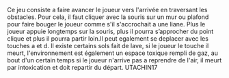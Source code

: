 Ce jeu consiste a faire avancer le joueur vers l'arrivée en traversant les obstacles. Pour cela, il faut cliquer avec la souris sur un mur ou plafond pour faire bouger le joueur comme s'il s'accrochait a une liane. Plus le joueur appuie longtemps sur la souris, plus il pourra s’approcher du point clique et plus il pourra partir loin.Il peut egalement se deplacer avec les touches a et d. Il existe certains sols fait de lave, si le joueur le touche il meurt, l'environnement est également un espace toxique rempli de gaz, au bout d'un certain temps si le joueur n'arrive pas a reprendre de l'air, il meurt par intoxication et doit repartir du départ.
UTACHIN17
